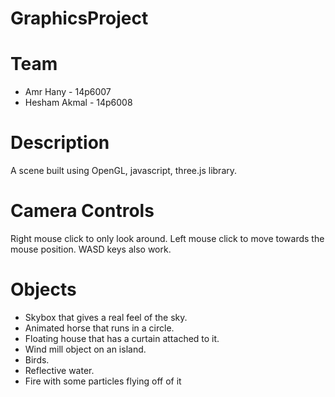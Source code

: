 # GraphicsProject

# Team
- Amr Hany - 14p6007
- Hesham Akmal - 14p6008

# Description
A scene built using OpenGL, javascript, three.js library.

# Camera Controls
Right mouse click to only look around.
Left mouse click to move towards the mouse position. WASD keys also work.

# Objects
- Skybox that gives a real feel of the sky.
- Animated horse that runs in a circle.
- Floating house that has a curtain attached to it.
- Wind mill object on an island.
- Birds.
- Reflective water.
- Fire with some particles flying off of it

